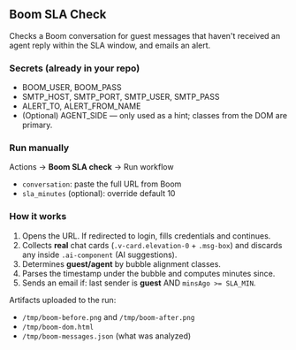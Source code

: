 ## Boom SLA Check

Checks a Boom conversation for guest messages that haven't received an agent reply within the SLA window, and emails an alert.

### Secrets (already in your repo)
- BOOM_USER, BOOM_PASS
- SMTP_HOST, SMTP_PORT, SMTP_USER, SMTP_PASS
- ALERT_TO, ALERT_FROM_NAME
- (Optional) AGENT_SIDE — only used as a hint; classes from the DOM are primary.

### Run manually
Actions → **Boom SLA check** → Run workflow
- `conversation`: paste the full URL from Boom
- `sla_minutes` (optional): override default 10

### How it works
1. Opens the URL. If redirected to login, fills credentials and continues.
2. Collects **real** chat cards (`.v-card.elevation-0` + `.msg-box`) and discards any inside `.ai-component` (AI suggestions).
3. Determines **guest/agent** by bubble alignment classes.
4. Parses the timestamp under the bubble and computes minutes since.
5. Sends an email if: last sender is **guest** AND `minsAgo >= SLA_MIN`.

Artifacts uploaded to the run:
- `/tmp/boom-before.png` and `/tmp/boom-after.png`
- `/tmp/boom-dom.html`
- `/tmp/boom-messages.json` (what was analyzed)
